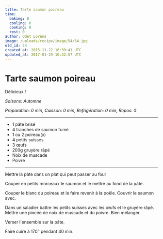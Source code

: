 ```yaml
---
title: Tarte saumon poireau
time:
  baking: 0
  cooling: 0
  cooking: 0
  rest: 0
author: Odet Lorène
image: /uploads/recipe/image/54/54.jpg
old_id: 54
created_at: 2015-11-22 16:39:41 UTC
updated_at: 2017-01-29 10:32:57 UTC
---
```


# Tarte saumon poireau

Délicieux !

_Saisons: Automne_

_Préparation: 0 min, Cuisson: 0 min, Refrigération: 0 min, Repos: 0_

---

- 1 pâte brisé
- 4 tranches de saumon fumé
- 1 ou 2 poireau(x)
- 4 petits suisses
- 3 œufs
- 200g gruyère râpé
- Noix de muscade
- Poivre

---

Mettre la pâte dans un plat qui peut passer au four

Couper en petits morceaux le saumon et le mettre au fond de la pâte.

Couper le blanc du poireau et le faire revenir à la poêle. Couvrir le saumon avec.

Dans un saladier battre les petits suisses avec les œufs et le gruyère râpé. Mettre une pincée de noix de muscade et du poivre. Bien mélanger.

Verser l'ensemble sur la pâte.

Faire cuire à 170° pendant 40 min.
